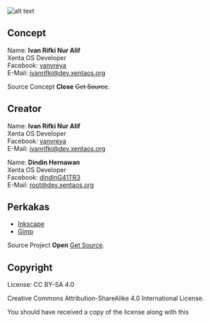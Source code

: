 ![alt text][logo]

[logo]: https://raw.githubusercontent.com/xentaos/kesenian/master/project/design/mini-label-sticker/source/design_mini_label_sticker_powered_by_xenta_os_art.svg "design_mini_label_sticker_powered_by_xenta_os_art"

## Concept
Name: **Ivan Rifki Nur Alif**  
Xenta OS Developer  
Facebook: [vanvreya](https://facebook.com/vanvreya)   
E-Mail: <ivanrifki@dev.xentaos.org>  

Source Concept **Close** ~~Get Source~~.

## Creator
Name: **Ivan Rifki Nur Alif**  
Xenta OS Developer  
Facebook: [vanvreya](https://facebook.com/vanvreya)   
E-Mail: <ivanrifki@dev.xentaos.org>  

Name: **Dindin Hernawan**  
Xenta OS Developer  
Facebook: [dindinG41TR3](https://facebook.com/dindinG41TR3)   
E-Mail: <root@dev.xentaos.org>  

## Perkakas
 * [Inkscape](https://inkscape.org/)  
 * [Gimp](https://www.gimp.org/)  

Source Project **Open** [Get Source](https://github.com/xentaos/kesenian/tree/master/project/design/mini-label-sticker/source).

## Copyright
License: CC BY-SA 4.0  

Creative Commons Attribution-ShareAlike 4.0 International License.  

You should have received a copy of the license along with this  
